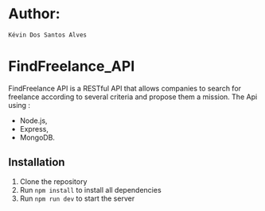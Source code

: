 # Author: 
    Kévin Dos Santos Alves

# FindFreelance_API
FindFreelance API is a RESTful API that allows companies to search for freelance according to several criteria and propose them a mission. 
The Api using :
- Node.js, 
- Express,
- MongoDB.

## Installation
1. Clone the repository
2. Run `npm install` to install all dependencies
3. Run `npm run dev` to start the server

